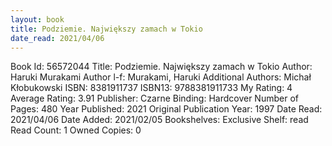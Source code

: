 ```yaml
---
layout: book
title: Podziemie. Największy zamach w Tokio
date_read: 2021/04/06
---
```


Book Id: 56572044
Title: Podziemie. Największy zamach w Tokio
Author: Haruki Murakami
Author l-f: Murakami, Haruki
Additional Authors: Michał Kłobukowski
ISBN: 8381911737
ISBN13: 9788381911733
My Rating: 4
Average Rating: 3.91
Publisher: Czarne
Binding: Hardcover
Number of Pages: 480
Year Published: 2021
Original Publication Year: 1997
Date Read: 2021/04/06
Date Added: 2021/02/05
Bookshelves: 
Exclusive Shelf: read
Read Count: 1
Owned Copies: 0

